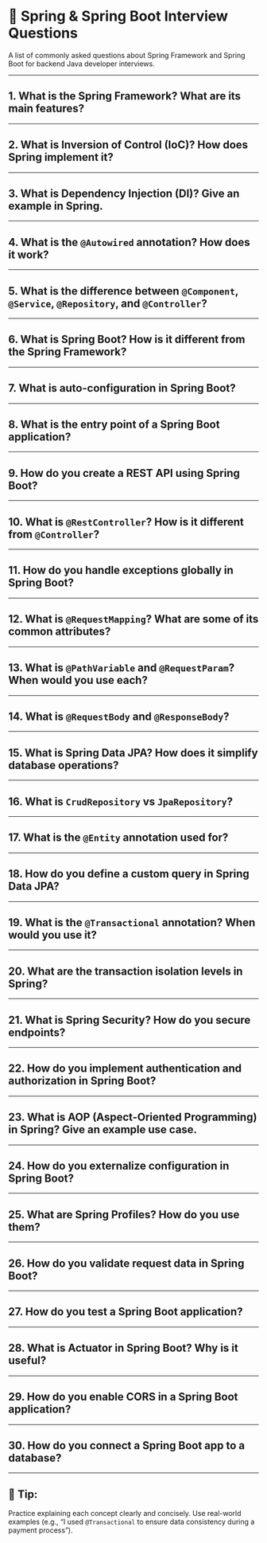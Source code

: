# 🌱 Spring & Spring Boot Interview Questions

A list of commonly asked questions about Spring Framework and Spring Boot for backend Java developer interviews.

---

## 1. What is the Spring Framework? What are its main features?

---

## 2. What is Inversion of Control (IoC)? How does Spring implement it?

---

## 3. What is Dependency Injection (DI)? Give an example in Spring.

---

## 4. What is the `@Autowired` annotation? How does it work?

---

## 5. What is the difference between `@Component`, `@Service`, `@Repository`, and `@Controller`?

---

## 6. What is Spring Boot? How is it different from the Spring Framework?

---

## 7. What is auto-configuration in Spring Boot?

---

## 8. What is the entry point of a Spring Boot application?

---

## 9. How do you create a REST API using Spring Boot?

---

## 10. What is `@RestController`? How is it different from `@Controller`?

---

## 11. How do you handle exceptions globally in Spring Boot?

---

## 12. What is `@RequestMapping`? What are some of its common attributes?

---

## 13. What is `@PathVariable` and `@RequestParam`? When would you use each?

---

## 14. What is `@RequestBody` and `@ResponseBody`?

---

## 15. What is Spring Data JPA? How does it simplify database operations?

---

## 16. What is `CrudRepository` vs `JpaRepository`?

---

## 17. What is the `@Entity` annotation used for?

---

## 18. How do you define a custom query in Spring Data JPA?

---

## 19. What is the `@Transactional` annotation? When would you use it?

---

## 20. What are the transaction isolation levels in Spring?

---

## 21. What is Spring Security? How do you secure endpoints?

---

## 22. How do you implement authentication and authorization in Spring Boot?

---

## 23. What is AOP (Aspect-Oriented Programming) in Spring? Give an example use case.

---

## 24. How do you externalize configuration in Spring Boot?

---

## 25. What are Spring Profiles? How do you use them?

---

## 26. How do you validate request data in Spring Boot?

---

## 27. How do you test a Spring Boot application?

---

## 28. What is Actuator in Spring Boot? Why is it useful?

---

## 29. How do you enable CORS in a Spring Boot application?

---

## 30. How do you connect a Spring Boot app to a database?

---

## 📌 Tip:
Practice explaining each concept clearly and concisely. Use real-world examples (e.g., “I used `@Transactional` to ensure data consistency during a payment process”).
